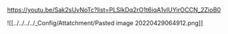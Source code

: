 https://youtu.be/Sak2sUvNoTc?list=PLSlkDq2rO1t6iqA1vlUYirOCCN_2ZioB0

![[../../../../_Config/Attatchment/Pasted image 20220429064912.png]]